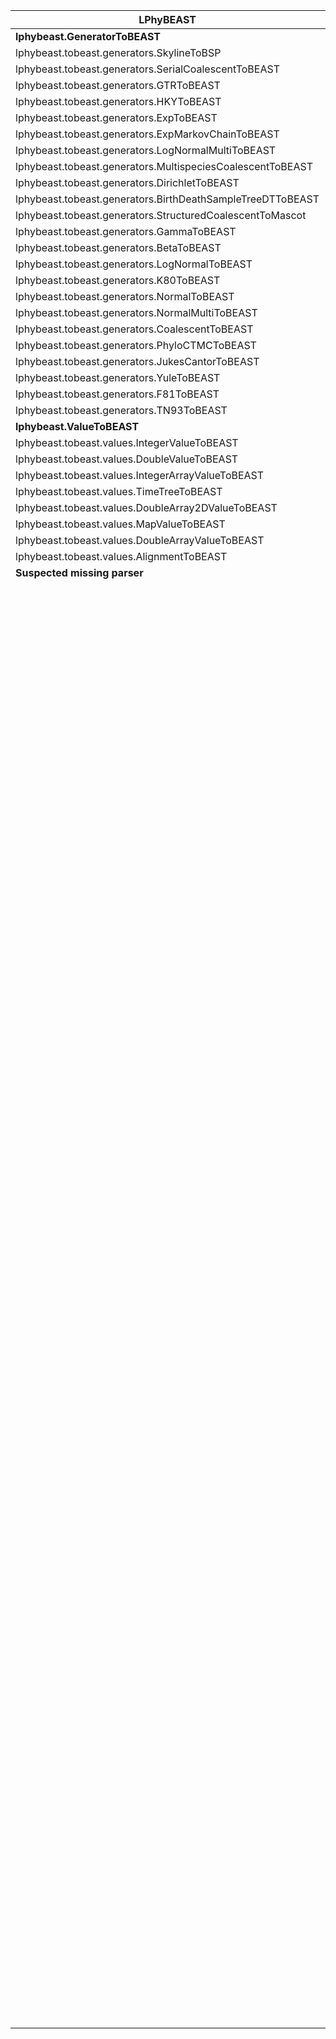 <table>
<thead>
<tr>
<th>LPhyBEAST</th>
<th>LPhy</th>
<th>BEAST 2</th>
</tr>
</thead>

<tbody>
<tr>
<td><b>lphybeast.GeneratorToBEAST</b></td>
<td></td>
<td></td>
</tr>
<tr>
<td>lphybeast.tobeast.generators.SkylineToBSP</td>
<td>lphy.evolution.coalescent.SkylineCoalescent</td>
<td>beast.evolution.tree.coalescent.BayesianSkyline</td>
</tr>
<tr>
<td>lphybeast.tobeast.generators.SerialCoalescentToBEAST</td>
<td>lphy.evolution.coalescent.SerialCoalescent</td>
<td>beast.evolution.tree.coalescent.Coalescent</td>
</tr>
<tr>
<td>lphybeast.tobeast.generators.GTRToBEAST</td>
<td>lphy.evolution.substitutionmodel.GTR</td>
<td>substmodels.nucleotide.GTR</td>
</tr>
<tr>
<td>lphybeast.tobeast.generators.HKYToBEAST</td>
<td>lphy.evolution.substitutionmodel.HKY</td>
<td>beast.evolution.substitutionmodel.HKY</td>
</tr>
<tr>
<td>lphybeast.tobeast.generators.ExpToBEAST</td>
<td>lphy.core.distributions.Exp</td>
<td>beast.math.distributions.Prior</td>
</tr>
<tr>
<td>lphybeast.tobeast.generators.ExpMarkovChainToBEAST</td>
<td>lphy.core.distributions.ExpMarkovChain</td>
<td>beast.math.distributions.MarkovChainDistribution</td>
</tr>
<tr>
<td>lphybeast.tobeast.generators.LogNormalMultiToBEAST</td>
<td>lphy.core.distributions.LogNormalMulti</td>
<td>beast.math.distributions.Prior</td>
</tr>
<tr>
<td>lphybeast.tobeast.generators.MultispeciesCoalescentToBEAST</td>
<td>lphy.evolution.coalescent.MultispeciesCoalescent</td>
<td>beast.evolution.speciation.GeneTreeForSpeciesTreeDistribution</td>
</tr>
<tr>
<td>lphybeast.tobeast.generators.DirichletToBEAST</td>
<td>lphy.core.distributions.Dirichlet</td>
<td>beast.math.distributions.Prior</td>
</tr>
<tr>
<td>lphybeast.tobeast.generators.BirthDeathSampleTreeDTToBEAST</td>
<td>lphy.evolution.birthdeath.BirthDeathSamplingTreeDT</td>
<td>beast.evolution.speciation.BirthDeathGernhard08Model</td>
</tr>
<tr>
<td>lphybeast.tobeast.generators.StructuredCoalescentToMascot</td>
<td>lphy.evolution.coalescent.StructuredCoalescent</td>
<td>beast.mascot.distribution.Mascot</td>
</tr>
<tr>
<td>lphybeast.tobeast.generators.GammaToBEAST</td>
<td>lphy.core.distributions.Gamma</td>
<td>beast.math.distributions.Prior</td>
</tr>
<tr>
<td>lphybeast.tobeast.generators.BetaToBEAST</td>
<td>lphy.core.distributions.Beta</td>
<td>beast.math.distributions.Prior</td>
</tr>
<tr>
<td>lphybeast.tobeast.generators.LogNormalToBEAST</td>
<td>lphy.core.distributions.LogNormal</td>
<td>beast.math.distributions.Prior</td>
</tr>
<tr>
<td>lphybeast.tobeast.generators.K80ToBEAST</td>
<td>lphy.evolution.substitutionmodel.K80</td>
<td>beast.evolution.substitutionmodel.HKY</td>
</tr>
<tr>
<td>lphybeast.tobeast.generators.NormalToBEAST</td>
<td>lphy.core.distributions.Normal</td>
<td>beast.math.distributions.Prior</td>
</tr>
<tr>
<td>lphybeast.tobeast.generators.NormalMultiToBEAST</td>
<td>lphy.core.distributions.NormalMulti</td>
<td>beast.math.distributions.Prior</td>
</tr>
<tr>
<td>lphybeast.tobeast.generators.CoalescentToBEAST</td>
<td>lphy.evolution.coalescent.Coalescent</td>
<td>beast.evolution.tree.coalescent.Coalescent</td>
</tr>
<tr>
<td>lphybeast.tobeast.generators.PhyloCTMCToBEAST</td>
<td>lphy.evolution.likelihood.PhyloCTMC</td>
<td>beast.evolution.likelihood.TreeLikelihood</td>
</tr>
<tr>
<td>lphybeast.tobeast.generators.JukesCantorToBEAST</td>
<td>lphy.evolution.substitutionmodel.JukesCantor</td>
<td>beast.evolution.substitutionmodel.JukesCantor</td>
</tr>
<tr>
<td>lphybeast.tobeast.generators.YuleToBEAST</td>
<td>lphy.evolution.birthdeath.Yule</td>
<td>beast.evolution.speciation.YuleModel</td>
</tr>
<tr>
<td>lphybeast.tobeast.generators.F81ToBEAST</td>
<td>lphy.evolution.substitutionmodel.F81</td>
<td>beast.evolution.substitutionmodel.HKY</td>
</tr>
<tr>
<td>lphybeast.tobeast.generators.TN93ToBEAST</td>
<td>lphy.evolution.substitutionmodel.TN93</td>
<td>beast.evolution.substitutionmodel.TN93</td>
</tr>
<tr>
<td><b>lphybeast.ValueToBEAST</b></td>
<td></td>
<td></td>
</tr>
<tr>
<td>lphybeast.tobeast.values.IntegerValueToBEAST</td>
<td>java.lang.Integer</td>
<td>beast.core.parameter.IntegerParameter</td>
</tr>
<tr>
<td>lphybeast.tobeast.values.DoubleValueToBEAST</td>
<td>java.lang.Double</td>
<td>beast.core.parameter.RealParameter</td>
</tr>
<tr>
<td>lphybeast.tobeast.values.IntegerArrayValueToBEAST</td>
<td>[Ljava.lang.Integer;</td>
<td>beast.core.parameter.IntegerParameter</td>
</tr>
<tr>
<td>lphybeast.tobeast.values.TimeTreeToBEAST</td>
<td>lphy.evolution.tree.TimeTree</td>
<td>beast.util.TreeParser</td>
</tr>
<tr>
<td>lphybeast.tobeast.values.DoubleArray2DValueToBEAST</td>
<td>[[Ljava.lang.Double;</td>
<td>beast.core.parameter.RealParameter</td>
</tr>
<tr>
<td>lphybeast.tobeast.values.MapValueToBEAST</td>
<td>java.util.Map</td>
<td>beast.core.parameter.RealParameter</td>
</tr>
<tr>
<td>lphybeast.tobeast.values.DoubleArrayValueToBEAST</td>
<td>[Ljava.lang.Double;</td>
<td>beast.core.parameter.RealParameter</td>
</tr>
<tr>
<td>lphybeast.tobeast.values.AlignmentToBEAST</td>
<td>lphy.evolution.alignment.Alignment</td>
<td>beast.evolution.alignment.Alignment</td>
</tr>
<tr>
<td><b>Suspected missing parser</b></td>
<td><b>Implemented LPhy</b></td>
<td><b>Implemented BEAST</b></td>
</tr>
<tr>
<td></td>
<td>lphy.core.functions.DoubleArray</td>
<td></td>
</tr>
<tr>
<td></td>
<td>lphy.core.functions.ARange</td>
<td></td>
</tr>
<tr>
<td></td>
<td>lphy.core.functions.Log</td>
<td></td>
</tr>
<tr>
<td></td>
<td>lphy.core.functions.Newick</td>
<td></td>
</tr>
<tr>
<td></td>
<td>lphy.core.functions.Range</td>
<td></td>
</tr>
<tr>
<td></td>
<td>lphy.core.functions.Exp</td>
<td></td>
</tr>
<tr>
<td></td>
<td>lphy.core.functions.NodeCount</td>
<td></td>
</tr>
<tr>
<td></td>
<td>lphy.core.functions.BinaryRateMatrix</td>
<td></td>
</tr>
<tr>
<td></td>
<td>lphy.core.functions.MigrationCount</td>
<td></td>
</tr>
<tr>
<td></td>
<td>lphy.core.functions.CoalescentCorrection</td>
<td></td>
</tr>
<tr>
<td></td>
<td>lphy.core.functions.Pow</td>
<td></td>
</tr>
<tr>
<td></td>
<td>lphy.core.functions.NTaxa</td>
<td></td>
</tr>
<tr>
<td></td>
<td>lphy.core.functions.Map</td>
<td></td>
</tr>
<tr>
<td></td>
<td>lphy.core.functions.IntegerArray</td>
<td></td>
</tr>
<tr>
<td></td>
<td>lphy.core.functions.Rep</td>
<td></td>
</tr>
<tr>
<td></td>
<td>lphy.core.functions.RootAge</td>
<td></td>
</tr>
<tr>
<td></td>
<td>lphy.core.functions.Floor</td>
<td></td>
</tr>
<tr>
<td></td>
<td>lphy.core.functions.MigrationMatrix</td>
<td></td>
</tr>
<tr>
<td></td>
<td>lphy.core.lightweight.GenerativeDistributionAdapter</td>
<td></td>
</tr>
<tr>
<td></td>
<td>lphy.graphicalModel.types.WrappedDoubleValue$WrappedDoubleGenerator</td>
<td></td>
</tr>
<tr>
<td></td>
<td>lphy.toroidalDiffusion.DihedralAngleDiffusionMatrix</td>
<td></td>
</tr>
<tr>
<td></td>
<td>lphy.parser.ExpressionNode1Arg</td>
<td></td>
</tr>
<tr>
<td></td>
<td>lphy.parser.ExpressionNode2Args</td>
<td></td>
</tr>
<tr>
<td></td>
<td>lphy.parser.ExpressionNodeWrapper</td>
<td></td>
</tr>
<tr>
<td></td>
<td>lphy.graphicalModel.RandomVariable</td>
<td></td>
</tr>
<tr>
<td></td>
<td>lphy.graphicalModel.types.StringValue</td>
<td></td>
</tr>
<tr>
<td></td>
<td>lphy.graphicalModel.types.IntegerValue</td>
<td></td>
</tr>
<tr>
<td></td>
<td>lphy.graphicalModel.types.NumberValue</td>
<td></td>
</tr>
<tr>
<td></td>
<td>lphy.graphicalModel.types.NumberArrayValue</td>
<td></td>
</tr>
<tr>
<td></td>
<td>lphy.graphicalModel.types.StringArray2DValue</td>
<td></td>
</tr>
<tr>
<td></td>
<td>lphy.graphicalModel.types.StringArrayValue</td>
<td></td>
</tr>
<tr>
<td></td>
<td>lphy.graphicalModel.types.DoubleArrayValue</td>
<td></td>
</tr>
<tr>
<td></td>
<td>lphy.graphicalModel.types.IntegerArray2DValue</td>
<td></td>
</tr>
<tr>
<td></td>
<td>lphy.graphicalModel.types.DoubleArray2DValue</td>
<td></td>
</tr>
<tr>
<td></td>
<td>lphy.graphicalModel.types.IntegerArrayValue</td>
<td></td>
</tr>
<tr>
<td></td>
<td>lphy.graphicalModel.types.DoubleValue</td>
<td></td>
</tr>
<tr>
<td></td>
<td>lphy.graphicalModel.types.WrappedDoubleValue</td>
<td></td>
</tr>
<tr>
<td></td>
<td></td>
<td>beast.app.seqgen.SimulatedAlignment</td>
</tr>
<tr>
<td></td>
<td></td>
<td>beast.evolution.alignment.AscertainedAlignment</td>
</tr>
<tr>
<td></td>
<td></td>
<td>beast.evolution.alignment.FilteredAlignment</td>
</tr>
<tr>
<td></td>
<td></td>
<td>beast.evolution.substitutionmodel.BinaryCovarion</td>
</tr>
<tr>
<td></td>
<td></td>
<td>beast.evolution.substitutionmodel.Blosum62</td>
</tr>
<tr>
<td></td>
<td></td>
<td>beast.evolution.substitutionmodel.CPREV</td>
</tr>
<tr>
<td></td>
<td></td>
<td>beast.evolution.substitutionmodel.Dayhoff</td>
</tr>
<tr>
<td></td>
<td></td>
<td>beast.evolution.substitutionmodel.GTR</td>
</tr>
<tr>
<td></td>
<td></td>
<td>beast.evolution.substitutionmodel.GeneralSubstitutionModel</td>
</tr>
<tr>
<td></td>
<td></td>
<td>beast.evolution.substitutionmodel.JTT</td>
</tr>
<tr>
<td></td>
<td></td>
<td>beast.evolution.substitutionmodel.MTREV</td>
</tr>
<tr>
<td></td>
<td></td>
<td>beast.evolution.substitutionmodel.MutationDeathModel</td>
</tr>
<tr>
<td></td>
<td></td>
<td>beast.evolution.substitutionmodel.SYM</td>
</tr>
<tr>
<td></td>
<td></td>
<td>beast.evolution.substitutionmodel.TIM</td>
</tr>
<tr>
<td></td>
<td></td>
<td>beast.evolution.substitutionmodel.TVM</td>
</tr>
<tr>
<td></td>
<td></td>
<td>beast.evolution.substitutionmodel.WAG</td>
</tr>
<tr>
<td></td>
<td></td>
<td>beast.evolution.sitemodel.SiteModel</td>
</tr>
<tr>
<td></td>
<td></td>
<td>beast.evolution.branchratemodel.RandomLocalClockModel</td>
</tr>
<tr>
<td></td>
<td></td>
<td>beast.evolution.branchratemodel.StrictClockModel</td>
</tr>
<tr>
<td></td>
<td></td>
<td>beast.evolution.branchratemodel.UCRelaxedClockModel</td>
</tr>
<tr>
<td></td>
<td></td>
<td>beast.math.distributions.Beta</td>
</tr>
<tr>
<td></td>
<td></td>
<td>beast.math.distributions.ChiSquare</td>
</tr>
<tr>
<td></td>
<td></td>
<td>beast.math.distributions.Dirichlet</td>
</tr>
<tr>
<td></td>
<td></td>
<td>beast.math.distributions.Exponential</td>
</tr>
<tr>
<td></td>
<td></td>
<td>beast.math.distributions.Gamma</td>
</tr>
<tr>
<td></td>
<td></td>
<td>beast.math.distributions.InverseGamma</td>
</tr>
<tr>
<td></td>
<td></td>
<td>beast.math.distributions.LaplaceDistribution</td>
</tr>
<tr>
<td></td>
<td></td>
<td>beast.math.distributions.LogNormalDistributionModel</td>
</tr>
<tr>
<td></td>
<td></td>
<td>beast.math.distributions.Normal</td>
</tr>
<tr>
<td></td>
<td></td>
<td>beast.math.distributions.OneOnX</td>
</tr>
<tr>
<td></td>
<td></td>
<td>beast.math.distributions.Poisson</td>
</tr>
<tr>
<td></td>
<td></td>
<td>beast.math.distributions.Uniform</td>
</tr>
<tr>
<td></td>
<td></td>
<td>beast.core.parameter.BooleanParameter</td>
</tr>
<tr>
<td></td>
<td></td>
<td>beast.core.parameter.GeneralParameterList$QuietParameter</td>
</tr>
<tr>
<td></td>
<td></td>
<td>beast.core.util.CompoundDistribution</td>
</tr>
<tr>
<td></td>
<td></td>
<td>beast.evolution.likelihood.BeagleTreeLikelihood</td>
</tr>
<tr>
<td></td>
<td></td>
<td>beast.evolution.likelihood.GenericTreeLikelihood</td>
</tr>
<tr>
<td></td>
<td></td>
<td>beast.evolution.likelihood.ThreadedTreeLikelihood</td>
</tr>
<tr>
<td></td>
<td></td>
<td>beast.evolution.speciation.CalibratedBirthDeathModel</td>
</tr>
<tr>
<td></td>
<td></td>
<td>beast.evolution.speciation.CalibratedYuleModel</td>
</tr>
<tr>
<td></td>
<td></td>
<td>beast.evolution.speciation.SpeciesTreeDistribution</td>
</tr>
<tr>
<td></td>
<td></td>
<td>beast.evolution.speciation.SpeciesTreePopFunction</td>
</tr>
<tr>
<td></td>
<td></td>
<td>beast.evolution.speciation.SpeciesTreePrior</td>
</tr>
<tr>
<td></td>
<td></td>
<td>beast.evolution.tree.TreeDistribution</td>
</tr>
<tr>
<td></td>
<td></td>
<td>beast.math.distributions.MRCAPrior</td>
</tr>
<tr>
<td></td>
<td></td>
<td>beast.evolution.datatype.Aminoacid</td>
</tr>
<tr>
<td></td>
<td></td>
<td>beast.evolution.datatype.Binary</td>
</tr>
<tr>
<td></td>
<td></td>
<td>beast.evolution.datatype.IntegerData</td>
</tr>
<tr>
<td></td>
<td></td>
<td>beast.evolution.datatype.Nucleotide</td>
</tr>
<tr>
<td></td>
<td></td>
<td>beast.evolution.datatype.StandardData</td>
</tr>
<tr>
<td></td>
<td></td>
<td>beast.evolution.datatype.TwoStateCovarion</td>
</tr>
<tr>
<td></td>
<td></td>
<td>beast.evolution.datatype.UserDataType</td>
</tr>
</tbody>
</table>
